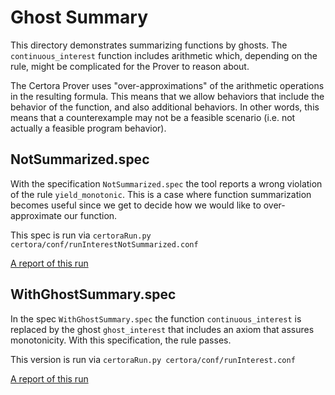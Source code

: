 # Ghost Summary

This directory demonstrates summarizing functions by ghosts.
The `continuous_interest` function includes arithmetic which, depending on the rule, might be complicated for the Prover to reason about.

The Certora Prover uses "over-approximations" of the arithmetic operations in the resulting formula. This means that we allow behaviors that include the behavior of the function, and also additional behaviors. In other words, this means that a counterexample may not be a feasible scenario (i.e. not actually a feasible program behavior).

## NotSummarized.spec

With the specification `NotSummarized.spec` the tool reports a wrong violation of the rule `yield_monotonic`. This is a case where function summarization becomes useful since we get to decide how we would like to over-approximate our function. 

This spec is run via
```certoraRun.py certora/conf/runInterestNotSummarized.conf```

[A report of this run](https://prover.certora.com/output/1902/18f536c055eb4ec9914a29be80311b6b?anonymousKey=727bc70281ed3f35a0840d6a4b4db8abcf0e854d)

## WithGhostSummary.spec

In the spec `WithGhostSummary.spec` the function `continuous_interest` is replaced by the ghost `ghost_interest` that includes an axiom that assures monotonicity.
With this specification, the rule passes.

This version is run via
```certoraRun.py certora/conf/runInterest.conf```

[A report of this run](https://prover.certora.com/output/1902/73a895f7ded84eb8825a0148f34d8239?anonymousKey=c6fb5f93904323fc4026e4f05e22ca6d56329c46)